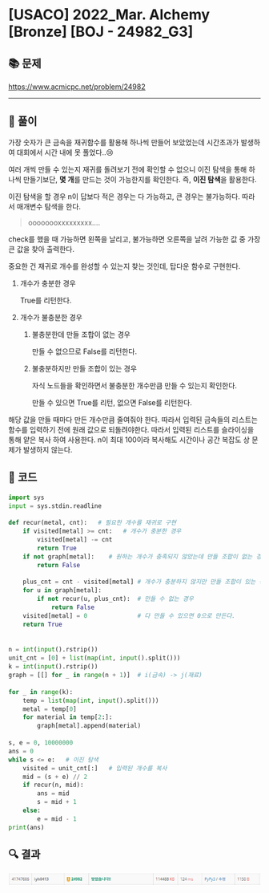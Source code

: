 # [USACO] 2022_Mar. Alchemy [Bronze] [BOJ - 24982_G3]

## 📚 문제

https://www.acmicpc.net/problem/24982

---

## 📖 풀이

가장 숫자가 큰 금속을 재귀함수를 활용해 하나씩 만들어 보았었는데 시간초과가 발생하여 대회에서 시간 내에 못 풀었다..😢

여러 개씩 만들 수 있는지 재귀를 돌려보기 전에 확인할 수 없으니 이진 탐색을 통해 하나씩 만들기보단, **몇 개**를 만드는 것이 가능한지를 확인한다. 즉, **이진 탐색**을 활용한다.

이진 탐색을 할 경우 n이 답보다 적은 경우는 다 가능하고, 큰 경우는 불가능하다. 따라서 매개변수 탐색을 한다.

> oooooooxxxxxxxxx....

check를 했을 때 가능하면 왼쪽을 날리고, 불가능하면 오른쪽을 날려 가능한 값 중 가장 큰 값을 찾아 출력한다.

중요한 건 재귀로 개수를 완성할 수 있는지 찾는 것인데, 탑다운 함수로 구현한다.

1. 개수가 충분한 경우

   True를 리턴한다.

2. 개수가 불충분한 경우

   1. 불충분한데 만들 조합이 없는 경우

      만들 수 없으므로 False를 리턴한다.

   2. 불충분하지만 만들 조합이 있는 경우

      자식 노드들을 확인하면서 불충분한 개수만큼 만들 수 있는지 확인한다.

      만들 수 있으면 True를 리턴, 없으면 False를 리턴한다.

해당 값을 만들 때마다 만든 개수만큼 줄여줘야 한다. 따라서 입력된 금속들의 리스트는 함수를 입력하기 전에 원래 값으로 되돌려야한다. 따라서 입력된 리스트를 슬라이싱을 통해 얕은 복사 하여 사용한다. n이 최대 100이라 복사해도 시간이나 공간 복잡도 상 문제가 발생하지 않는다.

## 📒 코드

```python
import sys
input = sys.stdin.readline

def recur(metal, cnt):   # 필요한 개수를 재귀로 구현
    if visited[metal] >= cnt:   # 개수가 충분한 경우
        visited[metal] -= cnt
        return True
    if not graph[metal]:    # 원하는 개수가 충족되지 않았는데 만들 조합이 없는 경우 종료
        return False

    plus_cnt = cnt - visited[metal] # 개수가 충분하지 않지만 만들 조합이 있는 경우 확인
    for u in graph[metal]:
        if not recur(u, plus_cnt):  # 만들 수 없는 경우
            return False
    visited[metal] = 0              # 다 만들 수 있으면 0으로 만든다.
    return True


n = int(input().rstrip())
unit_cnt = [0] + list(map(int, input().split()))
k = int(input().rstrip())
graph = [[] for _ in range(n + 1)]  # i(금속) -> j(재료)

for _ in range(k):
    temp = list(map(int, input().split()))
    metal = temp[0]
    for material in temp[2:]:
        graph[metal].append(material)

s, e = 0, 10000000
ans = 0
while s <= e:   # 이진 탐색
    visited = unit_cnt[:]   # 입력된 개수를 복사
    mid = (s + e) // 2
    if recur(n, mid):
        ans = mid
        s = mid + 1
    else:
        e = mid - 1
print(ans)
```

## 🔍 결과

![image-20220409205541415](README.assets/image-20220409205541415.png)